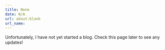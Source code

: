 ```yaml
---
title: None
date: N/A
url: about:blank
url_name: 
---
```


Unfortunately, I have not yet started a blog. Check this page later to see any updates!